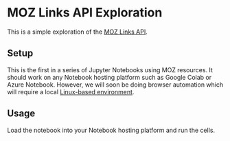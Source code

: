 # MOZ Links API Exploration

This is a simple exploration of the [MOZ Links API](https://moz.com/help/links-api). 

## Setup

This is the first in a series of Jupyter Notebooks using MOZ resources. It
should work on any Notebook hosting platform such as Google Colab or Azure
Notebook. However, we will soon be doing browser automation which will require
a local <a href="https://mikelev.in/drinkme">Linux-based environment</a>.

## Usage

Load the notebook into your Notebook hosting platform and run the cells. 


